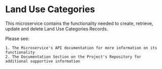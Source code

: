 # Land Use Categories

This microservice contains the functionality needed to create, retrieve, update and delete Land Use Categories Records.

Please see:

    1. The Microservice's API documentation for more information on its functionality
    2. The Documentation Section on the Project's Repository for additional supportive information



